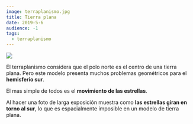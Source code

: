 ```yaml
---
image: terraplanismo.jpg
title: Tierra plana
date: 2019-5-6
audience: -1
tags: 
  - terraplanismo
---
```


<img src="/terraplanismo.jpg" />

El terraplanismo considera que el polo norte es el centro de una tierra plana.
Pero este modelo presenta muchos problemas geométricos para el **hemisferio sur**.

El mas simple de todos es el **movimiento de las estrellas**.

Al hacer una foto de larga exposición muestra como **las estrellas giran en torno al sur**,
lo que es espacialmente imposible en un modelo de tierra plana.